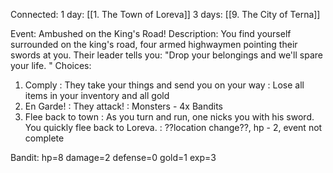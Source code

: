 Connected:
1 day: [[1. The Town of Loreva]]
3 days: [[9. The City of Terna]]

Event: Ambushed on the King's Road!
Description: You find yourself surrounded on the king's road, four armed highwaymen pointing their swords at you. Their leader tells you: "Drop your belongings and we'll spare your life. "
Choices: 
1. Comply : They take your things and send you on your way : Lose all items in your inventory and all gold
2. En Garde! : They attack! : Monsters - 4x Bandits
3. Flee back to town : As you turn and run, one nicks you with his sword. You quickly flee back to Loreva. : ??location change??, hp - 2, event not complete

Bandit:
hp=8
damage=2
defense=0
gold=1
exp=3
